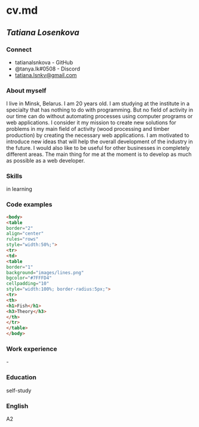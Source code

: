 # cv.md
## *Tatiana Losenkova*
### Connect
 - tatianalsnkova - GitHub
 - @tanya.lk#0508 - Discord
 - tatiana.lsnkv@gmail.com 
### About myself
I live in Minsk, Belarus. I am 20 years old. I am studying at the institute in a specialty that has nothing to do with programming. But no field of activity in our time can do without automating processes using computer programs or web applications. I consider it my mission to create new solutions for problems in my main field of activity (wood processing and timber production) by creating the necessary web applications. I am motivated to introduce new ideas that will help the overall development of the industry in the future. I would also like to be useful for other businesses in completely different areas. The main thing for me at the moment is to develop as much as possible as a web developer.
### Skills
in learning
### Code examples 
```html
<body>
<table
border="2"
align="center"
rules="rows"
style="width:50%;">
<tr>
<td>
<table
border="1"
background="images/lines.png"
bgcolor="#7FFFD4"
cellpadding="10"
style="width:100%; border-radius:5px;">
<tr>
<th>
<h1>Fish</h1>
<h3>Theory</h3>
</th>
</tr>
</table>
</body>
```
### Work experience
\-
### Education
self-study
### English 
А2
